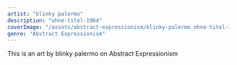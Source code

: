 ```yaml
---
artist: "blinky palermo"
description: "ohne-titel-1964"
coverImage: "/assets/abstract-expressionism/blinky-palermo_ohne-titel-1964.jpg"
genre: "Abstract Expressionism"
---
```

This is an art by blinky palermo on Abstract Expressionism

